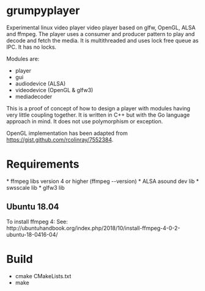 # grumpyplayer

Experimental linux video player video player based on glfw, OpenGL, ALSA and ffmpeg. The player uses a consumer and producer pattern to play and decode and fetch the media. It is multithreaded and uses lock free queue as IPC. It has no locks.

Modules are:
* player
* gui
* audiodevice (ALSA)
* videodevice (OpenGL & glfw3)
* mediadecoder

This is a proof of concept of how to design a player with modules having very little coupling together. It is written in C++ but with the Go language approach in mind. It does not use polymorphism or exception.

OpenGL implementation has been adapted from https://gist.github.com/rcolinray/7552384. 

<h1>Requirements</h1>
 * ffmpeg libs version 4 or higher (ffmpeg --version)
 * ALSA asound dev lib
 * swsscale lib
 * glfw3 lib
 
 <h2>Ubuntu 18.04</h2>
 To install ffmpeg 4:
 See: http://ubuntuhandbook.org/index.php/2018/10/install-ffmpeg-4-0-2-ubuntu-18-0416-04/

<h1>Build</h1>

  * cmake CMakeLists.txt
  * make
